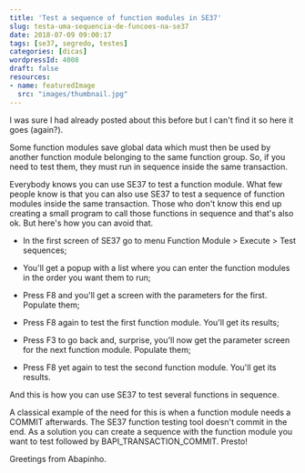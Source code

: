 ```yaml
---
title: 'Test a sequence of function modules in SE37'
slug: testa-uma-sequencia-de-funcoes-na-se37
date: 2018-07-09 09:00:17
tags: [se37, segredo, testes]
categories: [dicas]
wordpressId: 4008
draft: false
resources:
- name: featuredImage
  src: "images/thumbnail.jpg"
---
```

I was sure I had already posted about this before but I can't find it so here it goes (again?).

Some function modules save global data which must then be used by another function module belonging to the same function group. So, if you need to test them, they must run in sequence inside the same transaction.

Everybody knows you can use SE37 to test a function module. What few people know is that you can also use SE37 to test a sequence of function modules inside the same transaction. Those who don't know this end up creating a small program to call those functions in sequence and that's also ok. But here's how you can avoid that.

<!--more-->

  * In the first screen of SE37 go to menu Function Module > Execute > Test sequences;

  * You'll get a popup with a list where you can enter the function modules in the order you want them to run;

  * Press F8 and you'll get a screen with the parameters for the first. Populate them;

  * Press F8 again to test the first function module. You'll get its results;

  * Press F3 to go back and, surprise, you'll now get the parameter screen for the next function module. Populate them;

  * Press F8 yet again to test the second function module. You'll get its results.

And this is how you can use SE37 to test several functions in sequence.

A classical example of the need for this is when a function module needs a COMMIT afterwards. The SE37 function testing tool doesn't commit in the end. As a solution you can create a sequence with the function module you want to test followed by BAPI_TRANSACTION_COMMIT. Presto!

Greetings from Abapinho.
